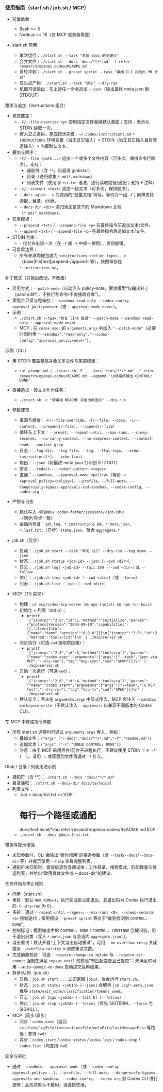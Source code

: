 ### 使用指南（start.sh / job.sh / MCP）

- 前置依赖
  - Bash >= 5
  - Node.js >= 18（仅 MCP 服务器需要）

- start.sh 常用
  - 单次运行：`./start.sh --task "总结 docs 的关键点"`
  - 合并文件：`./start.sh --docs 'docs/**/*.md' -f refer-research/openai-codex/README.md`
  - 多轮冲刺：`./start.sh --preset sprint --task "审阅 CLI 并给出 PR 计划"`
  - 仅生成产物：`./start.sh --task "演示" --dry-run`
  - 机器可读输出：在上述任一命令追加 `--json`（输出最终 meta.json 到 STDOUT）

覆盖与追加（Instructions 组合）
- 基底覆盖：
  - `-F/--file-override <p>` 使用指定文件替换默认基底；支持 `-` 表示从 STDIN 读取一次。
  - 若未显式提供，基底按优先级：`~/.codex/instructions.md` > `INSTRUCTIONS` 环境变量（当无其它输入）> STDIN（当无其它输入且有管道输入）> 内置默认文本。
- 叠加与顺序：
  - `-f/--file <path...>` 追加一个或多个文件内容（可多次，保持命令行顺序）。支持：
    - 通配符（含 `**`，已启用 globstar）
    - 目录（递归收集 `*.md|*.markdown`）
    - 列表文件（使用 `@list.txt` 语法，逐行读取路径/通配；支持 `#` 注释）
  - `-c/--content <text>` 追加一段文本（可多次，保持顺序）。
  - `--docs <glob...>` 为常用的“批量文档”简写，等价为一组 `-f`；同样支持通配、目录、`@列表`。
  - `--docs-dir <dir>` 递归添加目录下的 Markdown 文档（`*.md|*.markdown`）。
- 前后模板：
  - `--prepend <txt>` / `--prepend-file <p>` 在最终指令前追加文本/文件。
  - `--append <txt>` / `--append-file <p>` 在最终指令后追加文本/文件。
- STDIN 约束：
  - `-` 仅允许出现一次（在 `-f` 或 `-F` 中择一使用），否则报错。
- 可复盘边界：
  - 所有来源均被包裹为 `<instructions-section type=...>`（base|file|text|prepend-*|append-* 等），快照保存在 `*.instructions.md`。

补丁模式（只输出改动，不改盘）
- 启用方式：`--patch-mode`（自动注入 policy-note，要求模型“仅输出补丁（patch/diff），不执行写命令/不直接改仓库”）。
- 常配合只读与免审批：`--sandbox read-only --codex-config approval_policy=never`（或 `--approval-mode never`）。
- 示例：
  - `./start.sh --task "修复 lint 错误" --patch-mode --sandbox read-only --approval-mode never`
  - MCP：在 `codex.exec` 的 `arguments.args` 中加入 `"--patch-mode"`（必要时同时传 `"--sandbox","read-only","--codex-config","approval_policy=never"`）。

示例（CLI）
- 用 STDIN 覆盖基底并叠加多文件与尾部模板：
  - `cat prompt.md | ./start.sh -F - --docs 'docs/**/*.md' -f refer-research/openai-codex/README.md --append '\n请最终输出 CONTROL: DONE'`
- 直接追加一段文本作为任务：
  - `./start.sh -c "请审阅 README 并给出改进点" --dry-run`

- 参数速览
  - 来源与组合：`-F/--file-override`、`-f/--file`、`--docs`、`-c/--content`、`--prepend[/-file]`、`--append[/-file]`
  - 循环与上下文：`--preset`、`--repeat-until`、`--max-runs`、`--sleep-seconds`、`--no-carry-context`、`--no-compress-context`、`--context-head`、`--context-grep`
  - 日志：`--log-dir`、`--log-file`、`--tag`、`--flat-logs`、`--echo-instructions[*]`、`--echo-limit`
  - 输出：`--json`（将最终 meta.json 打印到 STDOUT）
  - 安全：`--redact`、`--redact-pattern <regex>`
  - 直通：`--sandbox`、`--approval-mode <policy>`（等价 `-c approval_policy=<policy>`）、`--profile`、`--full-auto`、`--dangerously-bypass-approvals-and-sandbox`、`--codex-config`、`--codex-arg`

- 产物与日志
  - 默认写入 `<项目根>/.codex-father/sessions/<job-id>/`（同步/异步一致）
  - 会话内包含：`job.log`、`*.instructions.md`、`*.meta.json`、`*.last.txt`、（异步）`state.json`、聚合 `aggregate.*`

- job.sh（异步）
  - 启动：`./job.sh start --task "审阅 CLI" --dry-run --tag demo --json`
  - 状态：`./job.sh status <job-id> --json [--cwd <dir>]`
  - 日志：`./job.sh logs <job-id> --tail 200 [--cwd <dir>]` 或 `--follow`
  - 停止：`./job.sh stop <job-id> [--cwd <dir>]`（或 `--force`）
  - 列表：`./job.sh list --json [--cwd <dir>]`

- MCP（TS 实现）
  - 构建：`cd mcp/codex-mcp-server && npm install && npm run build`
  - 初始化 + 列表（stdio）：
    - `printf '{"jsonrpc":"2.0","id":1,"method":"initialize","params":{"protocolVersion":"2024-09-18","capabilities":{},"clientInfo":{"name":"demo","version":"0.0.0"}}}\n{"jsonrpc":"2.0","id":2,"method":"tools/list"}\n' | ./mcp/server.sh`
  - 同步执行（可选 `cwd` 指明项目根）：
    - `printf '{"jsonrpc":"2.0","id":3,"method":"tools/call","params":{"name":"codex.exec","arguments":{"args":["--task","Sync via MCP","--dry-run"],"tag":"mcp-sync","cwd":"$PWD"}}}\n' | ./mcp/server.sh`
  - 启动一次运行（可选 `cwd`）：
    - `printf '{"jsonrpc":"2.0","id":4,"method":"tools/call","params":{"name":"codex.start","arguments":{"args":["--task","TS MCP test","--dry-run"],"tag":"mcp-ts","cwd":"$PWD"}}}\n' | ./mcp/server.sh`
  - 默认安全：若未在 `arguments.args` 中显式传入，MCP 会注入 `--sandbox workspace-write`（不默认注入 `--approvals` 以兼容不同版本的 Codex CLI）。

在 MCP 中传递指令参数
- 所有 start.sh 选项均可通过 `arguments.args` 传入，例如：
  - 叠加文件：`{"args":["--docs","docs/**/*.md","-f","readme.md"]}`
  - 追加文本：`{"args":["-c","请输出 CONTROL: DONE"]}`
  - 注意：由于 MCP 采用后台/前台子进程执行，不建议使用 STDIN（`-F -`/`-f -`）。请用 `-c` 或落盘到文件再通过 `-f` 传入。

Glob / 目录 / 列表用法示例
- 通配符（含 **）：`./start.sh --docs "docs/**/*.md"`
- 目录递归：`./start.sh --docs-dir docs/technical`
- 列表文件：
  - `cat > docs-list.txt <<'EOF'
    # 每行一个路径或通配
    docs/technical/*.md
    refer-research/openai-codex/README.md
    EOF`
  - `./start.sh --docs @docs-list.txt`

错误与提示增强
- 未知参数时，CLI 会输出“猜你想用”的相近参数（含 `--task`/`--docs`/`--docs-dir` 等）并提示使用 `--help` 查看完整列表。
- 通配符未匹配时，错误信息包含调试块：工作目录、搜索模式、匹配数量与候选列表，并给出“改用具体文件或 --docs-dir”的建议。

任务开始与停止规则
  - 同步（start.sh）
  - 单轮：默认 `MAX_RUNS=1`，执行完成后立即退出，其退出码为 Codex 执行退出码（`--dry-run` 为 0）。
  - 多轮：通过 `--repeat-until <regex>`、`--max-runs <N>`、`--sleep-seconds <S>` 控制迭代；常用预设 `--preset sprint` 等价于“直到检测到 `CONTROL: DONE`”。
  - 控制标记：模型输出中的 `CONTROL: DONE` / `CONTROL: CONTINUE` 会被识别，用于退出分类（写入 `*.meta.json` 与会话内 `aggregate.jsonl`）。
  - 溢出重试：默认开启“上下文溢出自动重试”，可用 `--no-overflow-retry` 关闭或用 `--overflow-retries N` 调整重试次数。
  - 完成前置校验：可选 `--require-change-in <glob>` 与 `--require-git-commit` 强制在满足 `repeat-until` 前校验“有匹配变更且已提交”；未满足时可用 `--auto-commit-on-done` 自动提交后再结束。
- 异步/队列（job.sh）
  - 启动：`job.sh start ...` 立即返回 `jobId`，后台运行 `start.sh`。
  - 状态：`job.sh status <jobId> [--json]` 会解析 `job.log`/`*.meta.json` 推导 `state/exit_code/classification/tokens_used`。
  - 日志：`job.sh logs <jobId> [--tail N] [--follow]`
  - 停止：`job.sh stop <jobId> [--force]`（优先 SIGTERM，`--force` 为 SIGKILL）。
- MCP（同步/异步）
  - 同步：`codex.exec`（返回 `exitCode/logFile/instructionsFile/metaFile/lastMessageFile` 等路径；支持 `cwd`）
  - 异步：`codex.start` / `codex.status` / `codex.logs` / `codex.stop` / `codex.list`（均支持 `cwd`）

安全与审批
- 通过 `--sandbox`、`--approval-mode`（或 `--codex-config approval_policy=...`）、`--profile`、`--full-auto`、`--dangerously-bypass-approvals-and-sandbox`、`--codex-config`、`--codex-arg` 对 Codex CLI 进行透传；高危项默认不启用，请谨慎使用。
